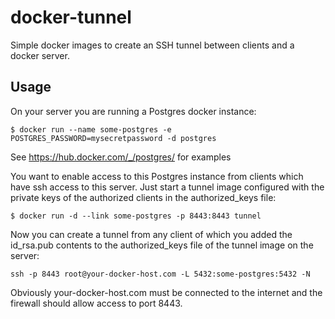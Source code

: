 # docker-tunnel

Simple docker images to create an SSH tunnel between clients and a docker server.

## Usage

On your server you are running a Postgres docker instance:

    $ docker run --name some-postgres -e POSTGRES_PASSWORD=mysecretpassword -d postgres

See https://hub.docker.com/_/postgres/ for examples

You want to enable access to this Postgres instance from clients which have ssh access to this server.
Just start a tunnel image configured with the private keys of the authorized clients in the authorized_keys file:

    $ docker run -d --link some-postgres -p 8443:8443 tunnel

Now you can create a tunnel from any client of which you added the id_rsa.pub contents to the authorized_keys file of the tunnel image on the server: 

    ssh -p 8443 root@your-docker-host.com -L 5432:some-postgres:5432 -N

Obviously your-docker-host.com must be connected to the internet and the firewall should allow access to port 8443.

